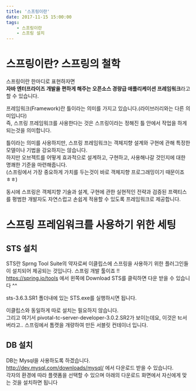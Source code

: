 ```yaml
---
title: '스프링이란'
date: 2017-11-15 15:00:00
tags:
    - 스프링이란
    - 스프링 설치
---
```


# 스프링이란? 스프링의 철학

스프링이란 한마디로 표현하자면  
**자바 엔터프라이즈 개발을 편하게 해주는 오픈소스 경량급 애플리케이션 프레임워크**라고 할 수 있습니다.  

프레임워크(Framework)란 틀이라는 의미를 가지고 있습니다.(라이브러리와는 다른 의미입니다)  
즉, 스프링 프레임워크를 사용한다는 것은 스프링이라는 정해진 틀 안에서 작업을 하게 되는것을 의미합니다.  

틀이라는 의미를 사용하지만, 스프링 프레임워크는 객체지향 설계와 구현에 관해 특정한 모델이나 기법을 강요하지는 않습니다.  
하지만 오브젝트를 어떻게 효과적으로 설계하고, 구현하고, 사용해나갈 것인지에 대한 명쾌한 기준을 마련해줍니다.  
(스프링에서 가장 중요하게 가치를 두는것이 바로 객체지향 프로그래밍이기 때문이죠 ㅎㅎ)  

동시에 스프링은 객체지향 기술과 설계, 구현에 관한 실현적인 전략과 검증된 프랙티스를 평범한 개발자도 자연스럽고 손쉽게 적용할 수 있도록 프레임워크로 제공합니다.  

# 스프링 프레임워크를 사용하기 위한 세팅  
## STS 설치
STS란 Sprng Tool Suite의 약자로써 이클립스에 스프링을 사용하기 위한 플러그인들이 설치되어 제공되는 것입니다. 스프링 개발 툴이죠 !!  
<https://spring.io/tools> 에서 왼쪽에 Download STS를 클릭하면 다운 받을 수 있습니다 ^^  

sts-3.6.3.SR1 폴더내에 있는 STS.exe를 실행하시면 됩니다.  

이클립스와 동일하게 따로 설치는 필요하지 않습니다.  
그리고 여기서 pivotal-tc-server-developer-3.0.2.SR2가 보이는데요, 이것은 tc서버라고.. 스프링에서 톰캣을 개량하여 만든 서블릿 컨테이너 입니다.  

## DB 설치
DB는 Mysql을 사용하도록 하겠습니다.  
<http://dev.mysql.com/downloads/mysql/> 에서 다운로드 받을 수 있습니다.  
각자의 환경에 따라 플랫폼을 선택할 수 있으며 아래의 다운로드 화면에서 자신에게 맞는 것을 설치하면 됩니다  

<!-- more -->
